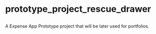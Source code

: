 # prototype_project_rescue_drawer

##
A Expense App Prototype project that will be later used for portfolios.
